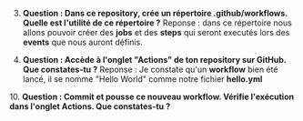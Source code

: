 3. **Question : Dans ce repository, crée un répertoire .github/workflows. Quelle est l'utilité de ce répertoire ?**
    Reponse : dans ce répertoire nous allons pouvoir créer des **jobs** et des **steps** qui seront executés lors des **events** que nous auront définis.

8.  **Question :​ Accède à l'onglet "Actions" de ton repository sur GitHub. Que constates-tu ?**
    Reponse : Je constate qu'un **workflow**  bien été lancé, il se nomme "Hello World" comme notre fichier **hello.yml** 

10.​  **Question : Commit et pousse ce nouveau workflow. Vérifie l'exécution dans l'onglet Actions.​ Que constates-tu ?​**
